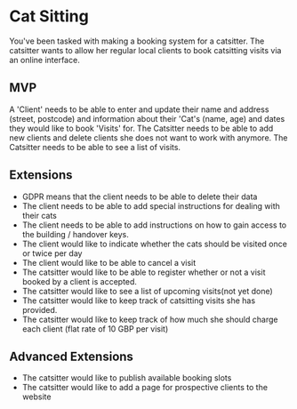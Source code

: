 # Cat Sitting
You've been tasked with making a booking system for a catsitter. The catsitter wants to allow her regular local clients to book catsitting visits via an online interface.

## MVP
A 'Client' needs to be able to enter and update their name and address (street, postcode) and information about their 'Cat's (name, age) and dates they would like to book 'Visits' for. The Catsitter needs to be able to add new clients and delete clients she does not want to work with anymore. The Catsitter needs to be able to see a list of visits.

## Extensions
- GDPR means that the client needs to be able to delete their data
- The client needs to be able to add special instructions for dealing with their cats
- The client needs to be able to add instructions on how to gain access to the building / handover keys.
- The client would like to indicate whether the cats should be visited once or twice per day
- The client would like to be able to cancel a visit
- The catsitter would like to be able to register whether or not a visit booked by a client is accepted.
- The catsitter would like to see a list of upcoming visits(not yet done)
- The catsitter would like to keep track of catsitting visits she has provided.
- The catsitter would like to keep track of how much she should charge each client (flat rate of 10 GBP per visit)

## Advanced Extensions
- The catsitter would like to publish available booking slots
- The catsitter would like to add a page for prospective clients to the website